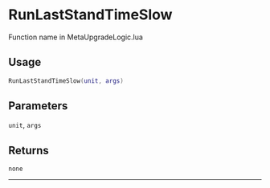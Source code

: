 # RunLastStandTimeSlow
Function name in MetaUpgradeLogic.lua
## Usage
```lua
RunLastStandTimeSlow(unit, args)
```
## Parameters
`unit`, `args`
## Returns
`none`

---